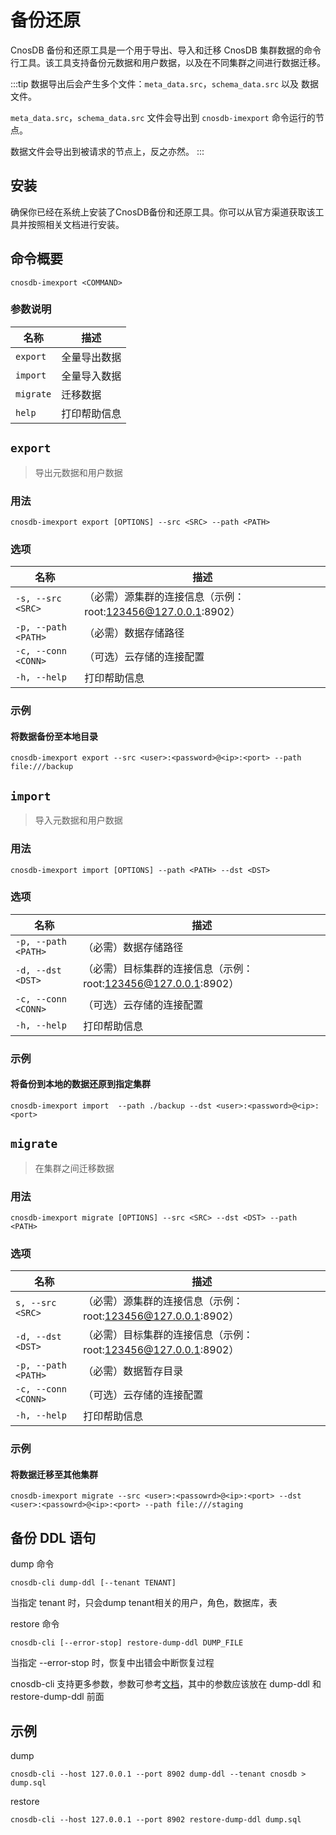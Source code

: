 ---
---

# 备份还原

CnosDB 备份和还原工具是一个用于导出、导入和迁移 CnosDB 集群数据的命令行工具。该工具支持备份元数据和用户数据，以及在不同集群之间进行数据迁移。

:::tip
数据导出后会产生多个文件：`meta_data.src`，`schema_data.src` 以及 数据文件。

`meta_data.src`，`schema_data.src` 文件会导出到 `cnosdb-imexport` 命令运行的节点。

数据文件会导出到被请求的节点上，反之亦然。
:::

## 安装

确保你已经在系统上安装了CnosDB备份和还原工具。你可以从官方渠道获取该工具并按照相关文档进行安装。

## 命令概要

`cnosdb-imexport <COMMAND>`

### 参数说明

| 名称        | 描述     |
|-----------|--------|
| `export`  | 全量导出数据 |
| `import`  | 全量导入数据 |
| `migrate` | 迁移数据   |
| `help`    | 打印帮助信息 |

## `export`

> 导出元数据和用户数据
>

### 用法

```shell
cnosdb-imexport export [OPTIONS] --src <SRC> --path <PATH>
```

### 选项

| 名称                  | 描述                                          |
|---------------------|---------------------------------------------|
| `-s, --src <SRC>`   | （必需）源集群的连接信息（示例：root:123456@127.0.0.1:8902） |
| `-p, --path <PATH>` | （必需）数据存储路径                                  |
| `-c, --conn <CONN>` | （可选）云存储的连接配置                                |
| `-h, --help`        | 打印帮助信息                                      |

### 示例

#### 将数据备份至本地目录

```shell
cnosdb-imexport export --src <user>:<password>@<ip>:<port> --path file:///backup
```

## `import`

> 导入元数据和用户数据

### 用法

```shell
cnosdb-imexport import [OPTIONS] --path <PATH> --dst <DST>
```

### 选项

| 名称                  | 描述                                           |
|---------------------|----------------------------------------------|
| `-p, --path <PATH>` | （必需）数据存储路径                                   |
| `-d, --dst <DST>`   | （必需）目标集群的连接信息（示例：root:123456@127.0.0.1:8902） |
| `-c, --conn <CONN>` | （可选）云存储的连接配置                                |
| `-h, --help`        |  打印帮助信息                                      |

### 示例

#### 将备份到本地的数据还原到指定集群

```shell
cnosdb-imexport import  --path ./backup --dst <user>:<password>@<ip>:<port>
```

#### 

## `migrate`

> 在集群之间迁移数据

### 用法

```shell
cnosdb-imexport migrate [OPTIONS] --src <SRC> --dst <DST> --path <PATH>
```

### 选项

| 名称                  | 描述                                           |
|---------------------|----------------------------------------------|
| `s, --src <SRC>`    | （必需）源集群的连接信息（示例：root:123456@127.0.0.1:8902）  |
| `-d, --dst <DST>`   | （必需）目标集群的连接信息（示例：root:123456@127.0.0.1:8902） |
| `-p, --path <PATH>` | （必需）数据暂存目录                                   |
| `-c, --conn <CONN>` | （可选）云存储的连接配置                                 |
| `-h, --help`        | 打印帮助信息                                       |

### 示例

#### 将数据迁移至其他集群

```shell
cnosdb-imexport migrate --src <user>:<passowrd>@<ip>:<port> --dst <user>:<passowrd>@<ip>:<port> --path file:///staging
```

## 备份 DDL 语句

dump 命令

```shell
cnosdb-cli dump-ddl [--tenant TENANT]
```

当指定 tenant 时，只会dump tenant相关的用户，角色，数据库，表

restore 命令

```shell
cnosdb-cli [--error-stop] restore-dump-ddl DUMP_FILE
```

当指定 --error-stop 时，恢复中出错会中断恢复过程

cnosdb-cli 支持更多参数，参数可参考[文档](../reference/tools.md#客户端命令行程序)，其中的参数应该放在 dump-ddl 和
restore-dump-ddl 前面

## 示例

dump

```shell
cnosdb-cli --host 127.0.0.1 --port 8902 dump-ddl --tenant cnosdb > dump.sql
```

restore

```shell
cnosdb-cli --host 127.0.0.1 --port 8902 restore-dump-ddl dump.sql
```
